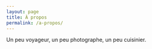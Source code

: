```yaml
---
layout: page
title: À propos
permalink: /a-propos/
---
```


Un peu voyageur, un peu photographe, un peu cuisinier.